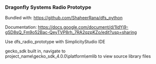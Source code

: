 ### Dragonfly Systems Radio Prototype

Bundled with: https://github.com/ShaheerRana/dfs_python

Documentation: https://docs.google.com/document/d/1IdYj9-gSD8sQ_Fm9o52Bac-QeyTVP8rh_7RA2qzpKZo/edit?usp=sharing

Use dfs_radio_prototype with SimplicityStudio IDE

gecko_sdk built in, navigate to project_name\gecko_sdk_4.0.0\platform\emlib to view source library files
